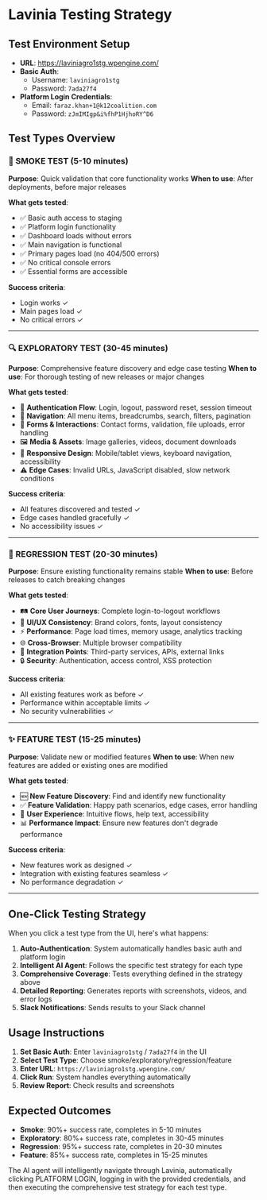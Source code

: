 # Lavinia Testing Strategy

## Test Environment Setup
- **URL**: https://laviniagro1stg.wpengine.com/
- **Basic Auth**: 
  - Username: `laviniagro1stg`
  - Password: `7ada27f4`
- **Platform Login Credentials**:
  - Email: `faraz.khan+1@k12coalition.com`
  - Password: `zJmIMIgp&i%fhP1HjhoRY^D6`

## Test Types Overview

### 🚀 SMOKE TEST (5-10 minutes)
**Purpose**: Quick validation that core functionality works
**When to use**: After deployments, before major releases

**What gets tested**:
- ✅ Basic auth access to staging
- ✅ Platform login functionality
- ✅ Dashboard loads without errors
- ✅ Main navigation is functional
- ✅ Primary pages load (no 404/500 errors)
- ✅ No critical console errors
- ✅ Essential forms are accessible

**Success criteria**: 
- Login works ✓
- Main pages load ✓
- No critical errors ✓

---

### 🔍 EXPLORATORY TEST (30-45 minutes)
**Purpose**: Comprehensive feature discovery and edge case testing
**When to use**: For thorough testing of new releases or major changes

**What gets tested**:
- 🔐 **Authentication Flow**: Login, logout, password reset, session timeout
- 🧭 **Navigation**: All menu items, breadcrumbs, search, filters, pagination
- 📝 **Forms & Interactions**: Contact forms, validation, file uploads, error handling
- 🖼️ **Media & Assets**: Image galleries, videos, document downloads
- 📱 **Responsive Design**: Mobile/tablet views, keyboard navigation, accessibility
- ⚠️ **Edge Cases**: Invalid URLs, JavaScript disabled, slow network conditions

**Success criteria**:
- All features discovered and tested ✓
- Edge cases handled gracefully ✓
- No accessibility issues ✓

---

### 🔄 REGRESSION TEST (20-30 minutes)  
**Purpose**: Ensure existing functionality remains stable
**When to use**: Before releases to catch breaking changes

**What gets tested**:
- 🛤️ **Core User Journeys**: Complete login-to-logout workflows
- 🎨 **UI/UX Consistency**: Brand colors, fonts, layout consistency
- ⚡ **Performance**: Page load times, memory usage, analytics tracking
- 🌐 **Cross-Browser**: Multiple browser compatibility
- 🔗 **Integration Points**: Third-party services, APIs, external links
- 🔒 **Security**: Authentication, access control, XSS protection

**Success criteria**:
- All existing features work as before ✓
- Performance within acceptable limits ✓
- No security vulnerabilities ✓

---

### ✨ FEATURE TEST (15-25 minutes)
**Purpose**: Validate new or modified features
**When to use**: When new features are added or existing ones are modified

**What gets tested**:
- 🆕 **New Feature Discovery**: Find and identify new functionality
- ✅ **Feature Validation**: Happy path scenarios, edge cases, error handling
- 👤 **User Experience**: Intuitive flows, help text, accessibility
- 📊 **Performance Impact**: Ensure new features don't degrade performance

**Success criteria**:
- New features work as designed ✓
- Integration with existing features seamless ✓
- No performance degradation ✓

---

## One-Click Testing Strategy

When you click a test type from the UI, here's what happens:

1. **Auto-Authentication**: System automatically handles basic auth and platform login
2. **Intelligent AI Agent**: Follows the specific test strategy for each type
3. **Comprehensive Coverage**: Tests everything defined in the strategy above
4. **Detailed Reporting**: Generates reports with screenshots, videos, and error logs
5. **Slack Notifications**: Sends results to your Slack channel

## Usage Instructions

1. **Set Basic Auth**: Enter `laviniagro1stg` / `7ada27f4` in the UI
2. **Select Test Type**: Choose smoke/exploratory/regression/feature
3. **Enter URL**: `https://laviniagro1stg.wpengine.com/`
4. **Click Run**: System handles everything automatically
5. **Review Report**: Check results and screenshots

## Expected Outcomes

- **Smoke**: 90%+ success rate, completes in 5-10 minutes
- **Exploratory**: 80%+ success rate, completes in 30-45 minutes  
- **Regression**: 95%+ success rate, completes in 20-30 minutes
- **Feature**: 85%+ success rate, completes in 15-25 minutes

The AI agent will intelligently navigate through Lavinia, automatically clicking PLATFORM LOGIN, logging in with the provided credentials, and then executing the comprehensive test strategy for each test type.
